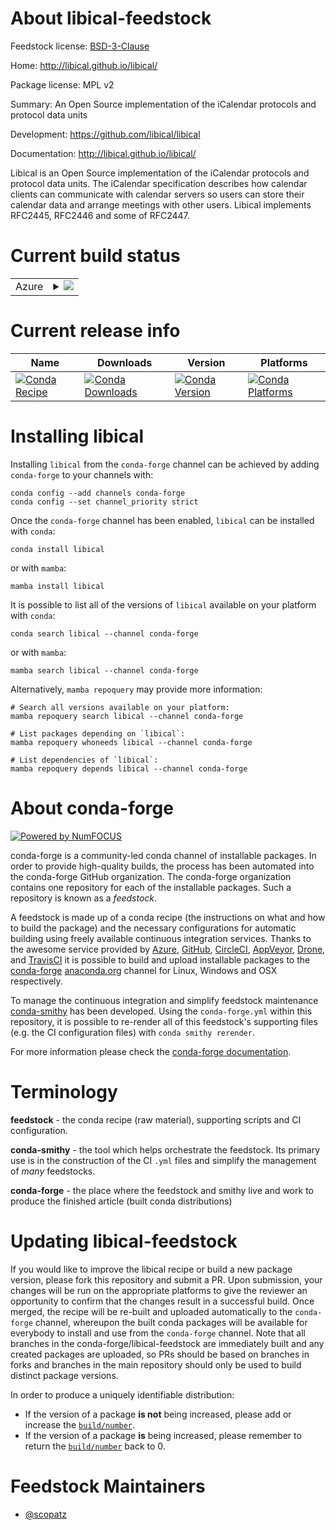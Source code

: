 About libical-feedstock
=======================

Feedstock license: [BSD-3-Clause](https://github.com/conda-forge/libical-feedstock/blob/main/LICENSE.txt)

Home: http://libical.github.io/libical/

Package license: MPL v2

Summary: An Open Source implementation of the iCalendar protocols and protocol data units

Development: https://github.com/libical/libical

Documentation: http://libical.github.io/libical/

Libical is an Open Source implementation of the iCalendar protocols and protocol data units.
The iCalendar specification describes how calendar clients can communicate with calendar
servers so users can store their calendar data and arrange meetings with other users.
Libical implements RFC2445, RFC2446 and some of RFC2447.


Current build status
====================


<table>
    
  <tr>
    <td>Azure</td>
    <td>
      <details>
        <summary>
          <a href="https://dev.azure.com/conda-forge/feedstock-builds/_build/latest?definitionId=7045&branchName=main">
            <img src="https://dev.azure.com/conda-forge/feedstock-builds/_apis/build/status/libical-feedstock?branchName=main">
          </a>
        </summary>
        <table>
          <thead><tr><th>Variant</th><th>Status</th></tr></thead>
          <tbody><tr>
              <td>linux_64</td>
              <td>
                <a href="https://dev.azure.com/conda-forge/feedstock-builds/_build/latest?definitionId=7045&branchName=main">
                  <img src="https://dev.azure.com/conda-forge/feedstock-builds/_apis/build/status/libical-feedstock?branchName=main&jobName=linux&configuration=linux%20linux_64_" alt="variant">
                </a>
              </td>
            </tr><tr>
              <td>osx_64</td>
              <td>
                <a href="https://dev.azure.com/conda-forge/feedstock-builds/_build/latest?definitionId=7045&branchName=main">
                  <img src="https://dev.azure.com/conda-forge/feedstock-builds/_apis/build/status/libical-feedstock?branchName=main&jobName=osx&configuration=osx%20osx_64_" alt="variant">
                </a>
              </td>
            </tr>
          </tbody>
        </table>
      </details>
    </td>
  </tr>
</table>

Current release info
====================

| Name | Downloads | Version | Platforms |
| --- | --- | --- | --- |
| [![Conda Recipe](https://img.shields.io/badge/recipe-libical-green.svg)](https://anaconda.org/conda-forge/libical) | [![Conda Downloads](https://img.shields.io/conda/dn/conda-forge/libical.svg)](https://anaconda.org/conda-forge/libical) | [![Conda Version](https://img.shields.io/conda/vn/conda-forge/libical.svg)](https://anaconda.org/conda-forge/libical) | [![Conda Platforms](https://img.shields.io/conda/pn/conda-forge/libical.svg)](https://anaconda.org/conda-forge/libical) |

Installing libical
==================

Installing `libical` from the `conda-forge` channel can be achieved by adding `conda-forge` to your channels with:

```
conda config --add channels conda-forge
conda config --set channel_priority strict
```

Once the `conda-forge` channel has been enabled, `libical` can be installed with `conda`:

```
conda install libical
```

or with `mamba`:

```
mamba install libical
```

It is possible to list all of the versions of `libical` available on your platform with `conda`:

```
conda search libical --channel conda-forge
```

or with `mamba`:

```
mamba search libical --channel conda-forge
```

Alternatively, `mamba repoquery` may provide more information:

```
# Search all versions available on your platform:
mamba repoquery search libical --channel conda-forge

# List packages depending on `libical`:
mamba repoquery whoneeds libical --channel conda-forge

# List dependencies of `libical`:
mamba repoquery depends libical --channel conda-forge
```


About conda-forge
=================

[![Powered by
NumFOCUS](https://img.shields.io/badge/powered%20by-NumFOCUS-orange.svg?style=flat&colorA=E1523D&colorB=007D8A)](https://numfocus.org)

conda-forge is a community-led conda channel of installable packages.
In order to provide high-quality builds, the process has been automated into the
conda-forge GitHub organization. The conda-forge organization contains one repository
for each of the installable packages. Such a repository is known as a *feedstock*.

A feedstock is made up of a conda recipe (the instructions on what and how to build
the package) and the necessary configurations for automatic building using freely
available continuous integration services. Thanks to the awesome service provided by
[Azure](https://azure.microsoft.com/en-us/services/devops/), [GitHub](https://github.com/),
[CircleCI](https://circleci.com/), [AppVeyor](https://www.appveyor.com/),
[Drone](https://cloud.drone.io/welcome), and [TravisCI](https://travis-ci.com/)
it is possible to build and upload installable packages to the
[conda-forge](https://anaconda.org/conda-forge) [anaconda.org](https://anaconda.org/)
channel for Linux, Windows and OSX respectively.

To manage the continuous integration and simplify feedstock maintenance
[conda-smithy](https://github.com/conda-forge/conda-smithy) has been developed.
Using the ``conda-forge.yml`` within this repository, it is possible to re-render all of
this feedstock's supporting files (e.g. the CI configuration files) with ``conda smithy rerender``.

For more information please check the [conda-forge documentation](https://conda-forge.org/docs/).

Terminology
===========

**feedstock** - the conda recipe (raw material), supporting scripts and CI configuration.

**conda-smithy** - the tool which helps orchestrate the feedstock.
                   Its primary use is in the construction of the CI ``.yml`` files
                   and simplify the management of *many* feedstocks.

**conda-forge** - the place where the feedstock and smithy live and work to
                  produce the finished article (built conda distributions)


Updating libical-feedstock
==========================

If you would like to improve the libical recipe or build a new
package version, please fork this repository and submit a PR. Upon submission,
your changes will be run on the appropriate platforms to give the reviewer an
opportunity to confirm that the changes result in a successful build. Once
merged, the recipe will be re-built and uploaded automatically to the
`conda-forge` channel, whereupon the built conda packages will be available for
everybody to install and use from the `conda-forge` channel.
Note that all branches in the conda-forge/libical-feedstock are
immediately built and any created packages are uploaded, so PRs should be based
on branches in forks and branches in the main repository should only be used to
build distinct package versions.

In order to produce a uniquely identifiable distribution:
 * If the version of a package **is not** being increased, please add or increase
   the [``build/number``](https://docs.conda.io/projects/conda-build/en/latest/resources/define-metadata.html#build-number-and-string).
 * If the version of a package **is** being increased, please remember to return
   the [``build/number``](https://docs.conda.io/projects/conda-build/en/latest/resources/define-metadata.html#build-number-and-string)
   back to 0.

Feedstock Maintainers
=====================

* [@scopatz](https://github.com/scopatz/)


